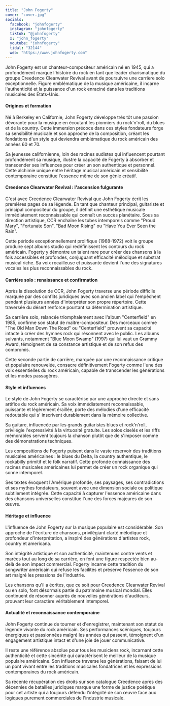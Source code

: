 ```yaml
---
title: "John Fogerty"
cover: "cover.jpg"
socials:
  facebook: "johnfogerty"
  instagram: "johnfogerty"
  tiktok: "@johnfogerty"
  x: "john_fogerty"
  youtube: "johnfogerty"
  tidal: "32144"
  web: "https://www.johnfogerty.com"
---
```


John Fogerty est un chanteur-compositeur américain né en 1945, qui a profondément marqué l'histoire du rock en tant que
leader charismatique du groupe Creedence Clearwater Revival avant de poursuivre une carrière solo exceptionnelle. Figure
emblématique de la musique américaine, il incarne l'authenticité et la puissance d'un rock enraciné dans les traditions
musicales des États-Unis.

#### Origines et formation

Né à Berkeley en Californie, John Fogerty développe très tôt une passion dévorante pour la musique en écoutant les
pionniers du rock'n'roll, du blues et de la country. Cette immersion précoce dans ces styles fondateurs forge sa
sensibilité musicale et son approche de la composition, créant les fondations d'un style qui deviendra emblématique du
rock américain des années 60 et 70.

Sa jeunesse californienne, loin des racines sudistes qui influencent pourtant profondément sa musique, illustre la
capacité de Fogerty à absorber et transcender ses influences pour créer un son authentique et personnel. Cette alchimie
unique entre héritage musical américain et sensibilité contemporaine constitue l'essence même de son génie créatif.

#### Creedence Clearwater Revival : l'ascension fulgurante

C'est avec Creedence Clearwater Revival que John Fogerty écrit les premières pages de sa légende. En tant que chanteur
principal, guitariste et principal compositeur du groupe, il définit une esthétique musicale immédiatement
reconnaissable qui connaît un succès planétaire. Sous sa direction artistique, CCR enchaîne les tubes intemporels
comme "Proud Mary", "Fortunate Son", "Bad Moon Rising" ou "Have You Ever Seen the Rain".

Cette période exceptionnellement prolifique (1968-1972) voit le groupe produire sept albums studio qui redéfinissent les
contours du rock américain. Fogerty y démontre un talent rare pour créer des chansons à la fois accessibles et
profondes, conjuguant efficacité mélodique et substrat musical riche. Sa voix rocailleuse et puissante devient l'une des
signatures vocales les plus reconnaissables du rock.

#### Carrière solo : renaissance et confirmation

Après la dissolution de CCR, John Fogerty traverse une période difficile marquée par des conflits juridiques avec son
ancien label qui l'empêchent pendant plusieurs années d'interpréter son propre répertoire. Cette traversée du désert
renforce pourtant sa détermination artistique.

Sa carrière solo, relancée triomphalement avec l'album "Centerfield" en 1985, confirme son statut de maître-compositeur.
Des morceaux comme "The Old Man Down The Road" ou "Centerfield" prouvent sa capacité intacte à créer des hymnes rock qui
résonnent avec le public. Les albums suivants, notamment "Blue Moon Swamp" (1997) qui lui vaut un Grammy Award,
témoignent de sa constance artistique et de son refus des compromis.

Cette seconde partie de carrière, marquée par une reconnaissance critique et populaire renouvelée, consacre
définitivement Fogerty comme l'une des voix essentielles du rock américain, capable de transcender les générations et
les modes passagères.

#### Style et influences

Le style de John Fogerty se caractérise par une approche directe et sans artifice du rock américain. Sa voix
immédiatement reconnaissable, puissante et légèrement éraillée, porte des mélodies d'une efficacité redoutable qui s'
inscrivent durablement dans la mémoire collective.

Sa guitare, influencée par les grands guitaristes blues et rock'n'roll, privilégie l'expressivité à la virtuosité
gratuite. Les solos ciselés et les riffs mémorables servent toujours la chanson plutôt que de s'imposer comme des
démonstrations techniques.

Les compositions de Fogerty puisent dans le vaste réservoir des traditions musicales américaines : le blues du Delta, la
country authentique, le rockabilly primitif et le folk narratif. Cette profonde connaissance des racines musicales
américaines lui permet de créer un rock organique qui sonne intemporel.

Ses textes évoquent l'Amérique profonde, ses paysages, ses contradictions et ses mythes fondateurs, souvent avec une
dimension sociale ou politique subtilement intégrée. Cette capacité à capturer l'essence américaine dans des chansons
universelles constitue l'une des forces majeures de son œuvre.

#### Héritage et influence

L'influence de John Fogerty sur la musique populaire est considérable. Son approche de l'écriture de chansons,
privilégiant clarté mélodique et profondeur d'interprétation, a inspiré des générations d'artistes rock, country et
americana.

Son intégrité artistique et son authenticité, maintenues contre vents et marées tout au long de sa carrière, en font une
figure respectée bien au-delà de son impact commercial. Fogerty incarne cette tradition du songwriter américain qui
refuse les facilités et préserve l'essence de son art malgré les pressions de l'industrie.

Les chansons qu'il a écrites, que ce soit pour Creedence Clearwater Revival ou en solo, font désormais partie du
patrimoine musical mondial. Elles continuent de résonner auprès de nouvelles générations d'auditeurs, prouvant leur
caractère véritablement intemporel.

#### Actualité et reconnaissance contemporaine

John Fogerty continue de tourner et d'enregistrer, maintenant son statut de légende vivante du rock américain. Ses
performances scéniques, toujours énergiques et passionnées malgré les années qui passent, témoignent d'un engagement
artistique intact et d'une joie de jouer communicative.

Il reste une référence absolue pour tous les musiciens rock, incarnant cette authenticité et cette sincérité qui
caractérisent le meilleur de la musique populaire américaine. Son influence traverse les générations, faisant de lui un
pont vivant entre les traditions musicales fondatrices et les expressions contemporaines du rock américain.

Sa récente récupération des droits sur son catalogue Creedence après des décennies de batailles juridiques marque une
forme de justice poétique pour cet artiste qui a toujours défendu l'intégrité de son œuvre face aux logiques purement
commerciales de l'industrie musicale.

